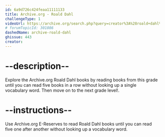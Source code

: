 ```yaml
---
id: 6a9d726c424feaa11111133
title: Archive.org - Roald Dahl
challengeType: 1
videoUrl: https://archive.org/search.php?query=creator%3A%28roald+dahl%29&and%5B%5D=loans__status__status%3A%22AVAILABLE%22&page=2
# forumTopicId: 301086
dashedName: archive-roald-dahl
ghissue: 443
creator: 
---
```


# --description--

Explore the Archive.org Roald Dahl books by reading books from this grade until you can read five books in a row without looking up a single vocabulary word. Then move on to the next grade level!.

# --instructions--

Use Archive.org E-Reserves to read Roald Dahl books until you can read five one after another without looking up a vocabulary word. 